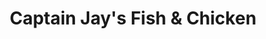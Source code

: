 ---
title: "Captain Jay's Fish & Chicken"
url: /oak-park/captain-jays-fish-und-chicken/
shop: Lebensmittel
---